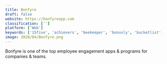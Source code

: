 ```yaml
---
title: Bonfyre
draft: false 
website: https://bonfyreapp.com
classification: ['']
platform: ['Web']
keywords: ['15five', 'achievers', 'beekeeper', 'bonusly', 'bucketlist', 'clarity_wave', 'engagedly', 'fond', 'hr_cloud_workmates', 'happy_mood_score', 'jive', 'kanjoya_perception_for_workforce_intelligence', 'kudos', 'motivosity', 'officevibe', 'quantum_workplace', 'reward_gateway', 'tinypulse_engage', 'tap_my_back', 'understandbetter', 'workhuman_social_recognition']
image: 2020/04/Bonfyre.png
---
```

Bonfyre is one of the top employee engagement apps & programs for companies & teams.